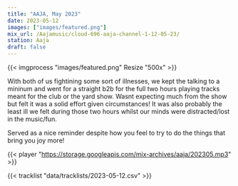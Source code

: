 ```yaml
---
title: "AAJA, May 2023"
date: 2023-05-12
images: ["images/featured.png"]
mix_url: /Aajamusic/cloud-696-aaja-channel-1-12-05-23/
station: Aaja
draft: false
---
```


{{< imgprocess "images/featured.png" Resize "500x" >}}

With both of us fightining some sort of illnesses, we kept the talking to a mininum and went for a straight b2b for the full two hours playing tracks meant for the club or the yard show. Wasnt expecting much from the show but felt it was a solid effort given circumstances! It was also probably the least ill we felt during those two hours whilst our minds were distracted/lost in the music/fun.  

Served as a nice reminder despite how you feel to try to do the things that bring you joy more!

{{< player "https://storage.googleapis.com/mix-archives/aaja/202305.mp3" >}}
 
{{< tracklist "data/tracklists/2023-05-12.csv" >}}

